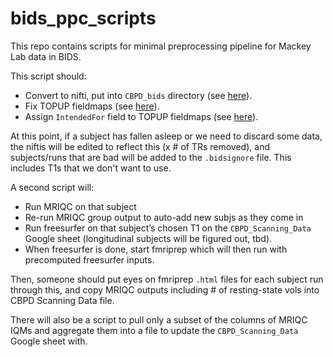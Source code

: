 # bids_ppc_scripts

This repo contains scripts for minimal preprocessing pipeline for Mackey Lab data in BIDS.

This script should:

- Convert to nifti, put into `CBPD_bids` directory (see [here](https://github.com/mackeylab/bids_ppc_scripts/blob/master/heudiconv/)).
- Fix TOPUP fieldmaps (see [here](https://github.com/mackeylab/bids_ppc_scripts/blob/master/fix_topup_sequences/)).
- Assign `IntendedFor` field to TOPUP fieldmaps  (see [here](https://github.com/mackeylab/bids_ppc_scripts/blob/master/assign_fieldmaps/)).

At this point, if a subject has fallen asleep or we need to discard some data, the niftis will be edited to reflect this (x # of TRs removed), and subjects/runs that are bad will be added to the `.bidsignore` file. This includes T1s that we don't want to use.

A second script will:
- Run MRIQC on that subject
- Re-run MRIQC group output to auto-add new subjs as they come in
- Run freesurfer on that subject’s chosen T1 on the `CBPD_Scanning_Data` Google sheet (longitudinal subjects will be figured out, tbd).
- When freesurfer is done, start fmriprep which will then run with precomputed freesurfer inputs.

Then, someone should put eyes on fmriprep `.html` files for each subject run through this, and copy MRIQC outputs including # of resting-state vols  into CBPD Scanning Data file.

There will also be a script to pull only a subset of the columns of MRIQC IQMs and aggregate them into a file to update the `CBPD_Scanning_Data` Google sheet with.
